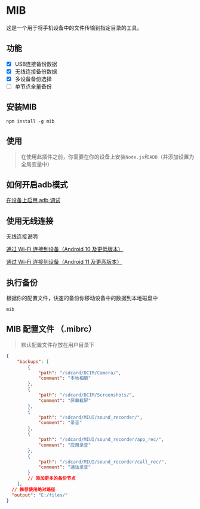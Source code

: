 # MIB
这是一个用于将手机设备中的文件传输到指定目录的工具。
## 功能
- [x] USB连接备份数据
- [x] 无线连接备份数据
- [x] 多设备备份选择
- [ ] 单节点全量备份

## 安装MIB

```
npm install -g mib
```
## 使用
> 在使用此插件之前，你需要在你的设备上安装`Node.js`和`ADB`（并添加设置为全局变量中）
## 如何开启adb模式
[在设备上启用 adb 调试](https://developer.android.com/studio/command-line/adb?hl=zh-cn#Enabling)
## 使用无线连接
无线连接说明

[通过 Wi-Fi 连接到设备（Android 10 及更低版本）](https://developer.android.com/studio/command-line/adb?hl=zh-cn#wireless)

[通过 Wi-Fi 连接到设备（Android 11 及更高版本）](https://developer.android.com/studio/command-line/adb?hl=zh-cn#connect-to-a-device-over-wi-fi-android-11+)
## 执行备份

根据你的配置文件，快速的备份你移动设备中的数据到本地磁盘中

```
mib
```
## MIB 配置文件 （.mibrc）

> 默认配置文件存放在用户目录下

``` JSON
{
    "backups": [
        {
            "path": "/sdcard/DCIM/Camera/",
            "comment": "本地相册"
        },
        {
            "path": "/sdcard/DCIM/Screenshots/",
            "comment": "屏幕截屏"
        },
        {
            "path": "/sdcard/MIUI/sound_recorder/",
            "comment": "录音"
        },
        {
            "path": "/sdcard/MIUI/sound_recorder/app_rec/",
            "comment": "应用录音"
        },
        {
            "path": "/sdcard/MIUI/sound_recorder/call_rec/",
            "comment": "通话录音"
        }
        // 添加更多的备份节点
    ],
  // 推荐使用绝对路径
  "output": "E:/files/"
}
```
